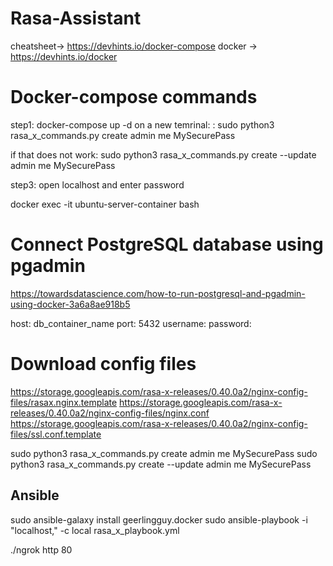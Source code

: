 # Rasa-Assistant


 cheatsheet-> https://devhints.io/docker-compose
 docker -> https://devhints.io/docker
# Docker-compose commands
step1: docker-compose up -d
on a new temrinal: : sudo python3 rasa_x_commands.py create admin me MySecurePass

if that does not work: sudo python3 rasa_x_commands.py create --update admin me MySecurePass


step3: open localhost and enter password


docker exec -it ubuntu-server-container bash

# Connect PostgreSQL database using pgadmin
https://towardsdatascience.com/how-to-run-postgresql-and-pgadmin-using-docker-3a6a8ae918b5

host: db_container_name
port: 5432
username: 
password: 


# Download config files 
https://storage.googleapis.com/rasa-x-releases/0.40.0a2/nginx-config-files/rasax.nginx.template
https://storage.googleapis.com/rasa-x-releases/0.40.0a2/nginx-config-files/nginx.conf
https://storage.googleapis.com/rasa-x-releases/0.40.0a2/nginx-config-files/ssl.conf.template



sudo python3 rasa_x_commands.py create admin me MySecurePass
sudo python3 rasa_x_commands.py create --update admin me MySecurePass


## Ansible

sudo ansible-galaxy install geerlingguy.docker
sudo ansible-playbook -i "localhost," -c local rasa_x_playbook.yml



./ngrok http 80
